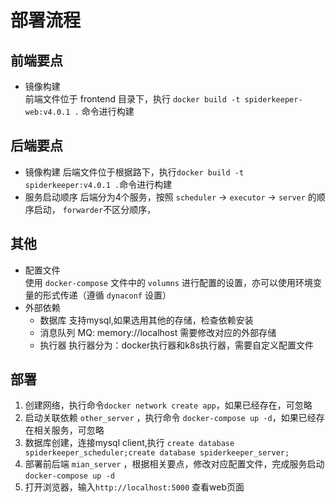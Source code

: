 # 部署流程

## 前端要点

- 镜像构建  
  前端文件位于 frontend 目录下，执行 `docker build -t spiderkeeper-web:v4.0.1 .` 命令进行构建

## 后端要点

- 镜像构建
  后端文件位于根据路下，执行`docker build -t spiderkeeper:v4.0.1 .`命令进行构建
- 服务启动顺序
  后端分为4个服务，按照 `scheduler` -> `executor` -> `server` 的顺序启动， `forwarder`不区分顺序，

## 其他

- 配置文件  
  使用 `docker-compose` 文件中的 `volumns` 进行配置的设置，亦可以使用环境变量的形式传递（遵循 `dynaconf` 设置）
- 外部依赖
    - 数据库 支持mysql,如果选用其他的存储，检查依赖安装
    - 消息队列 MQ: memory://localhost 需要修改对应的外部存储
    - 执行器 执行器分为：docker执行器和k8s执行器，需要自定义配置文件

## 部署

1. 创建网络，执行命令`docker network create app`，如果已经存在，可忽略
2. 启动关联依赖 `other_server` ，执行命令 `docker-compose up -d`，如果已经存在相关服务，可忽略
3. 数据库创建，连接mysql client,执行 `create database spiderkeeper_scheduler;create database spiderkeeper_server;`
4. 部署前后端 `mian_server` ，根据相关要点，修改对应配置文件，完成服务启动 `docker-compose up -d`
5. 打开浏览器，输入`http://localhost:5000` 查看web页面
